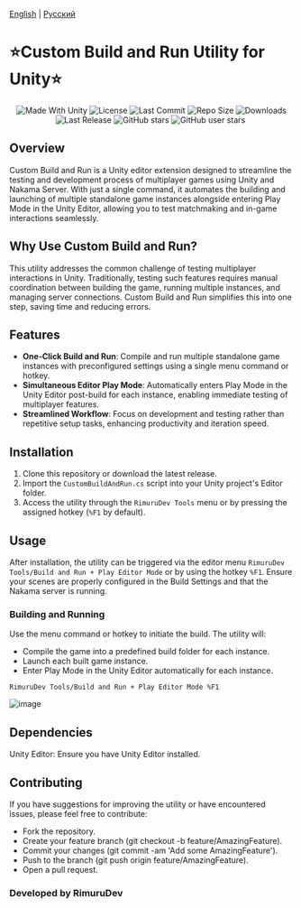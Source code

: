 [English](README.md) | [Русский](README_RU.md)

<p align="center"><h1>⭐Custom Build and Run Utility for Unity⭐</h1></p>
 <p align="center">
  <a>
    <img alt="Made With Unity" src="https://img.shields.io/badge/made%20with-Unity-57b9d3.svg?logo=Unity">
  </a>
  <a>
  <img alt="License" src="https://img.shields.io/github/license/RimuruDev/CustomProjectBuilder?logo=github">
  </a>
  <a>
    <img alt="Last Commit" src="https://img.shields.io/github/last-commit/RimuruDev/CustomProjectBuilder?logo=Mapbox&color=orange">
  </a>
  <a>
    <img alt="Repo Size" src="https://img.shields.io/github/repo-size/RimuruDev/CustomProjectBuilder?logo=VirtualBox">
  </a>
  <a>
    <img alt="Downloads" src="https://img.shields.io/github/downloads/RimuruDev/CustomProjectBuilder/total?color=brightgreen">
  </a>
  <a>
    <img alt="Last Release" src="https://img.shields.io/github/v/release/RimuruDev/CustomProjectBuilder?include_prereleases&logo=Dropbox&color=yellow">
  </a>
  <a>
    <img alt="GitHub stars" src="https://img.shields.io/github/stars/RimuruDev/CustomProjectBuilder?branch=main&label=Stars&logo=GitHub&logoColor=ffffff&labelColor=282828&color=informational&style=flat">
  </a>
  <a>
    <img alt="GitHub user stars" src="https://img.shields.io/github/stars/RimuruDev?affiliations=OWNER&branch=main&label=User%20Stars&logo=GitHub&logoColor=ffffff&labelColor=282828&color=informational&style=flat">
  </a>
  <a>
    <img alt="" src="https://img.shields.io/github/watchers/RimuruDev/CustomProjectBuilder?style=flat">
  </a>
</p>

## Overview

Custom Build and Run is a Unity editor extension designed to streamline the testing and development process of multiplayer games using Unity and Nakama Server. With just a single command, it automates the building and launching of multiple standalone game instances alongside entering Play Mode in the Unity Editor, allowing you to test matchmaking and in-game interactions seamlessly.

## Why Use Custom Build and Run?

This utility addresses the common challenge of testing multiplayer interactions in Unity. Traditionally, testing such features requires manual coordination between building the game, running multiple instances, and managing server connections. Custom Build and Run simplifies this into one step, saving time and reducing errors.

## Features

- **One-Click Build and Run**: Compile and run multiple standalone game instances with preconfigured settings using a single menu command or hotkey.
- **Simultaneous Editor Play Mode**: Automatically enters Play Mode in the Unity Editor post-build for each instance, enabling immediate testing of multiplayer features.
- **Streamlined Workflow**: Focus on development and testing rather than repetitive setup tasks, enhancing productivity and iteration speed.

## Installation

1. Clone this repository or download the latest release.
2. Import the `CustomBuildAndRun.cs` script into your Unity project's Editor folder.
3. Access the utility through the `RimuruDev Tools` menu or by pressing the assigned hotkey (`%F1` by default).

## Usage

After installation, the utility can be triggered via the editor menu `RimuruDev Tools/Build and Run + Play Editor Mode` or by using the hotkey `%F1`. Ensure your scenes are properly configured in the Build Settings and that the Nakama server is running.

### Building and Running

Use the menu command or hotkey to initiate the build. The utility will:

- Compile the game into a predefined build folder for each instance.
- Launch each built game instance.
- Enter Play Mode in the Unity Editor automatically for each instance.

```plaintext
RimuruDev Tools/Build and Run + Play Editor Mode %F1
```

![image](https://github.com/RimuruDev/CustomProjectBuilder/assets/85500556/82c0e829-66e8-482b-8bb6-6d4e56363c72)


## Dependencies
Unity Editor: Ensure you have Unity Editor installed.

[//]: # (Nakama Server: A running instance of Nakama Server is required for multiplayer testing.)

## Contributing
If you have suggestions for improving the utility or have encountered issues, please feel free to contribute:

- Fork the repository.
- Create your feature branch (git checkout -b feature/AmazingFeature).
- Commit your changes (git commit -am 'Add some AmazingFeature').
- Push to the branch (git push origin feature/AmazingFeature).
- Open a pull request.

[//]: # (## License)
[//]: # (This project is licensed under the MIT License - see the LICENSE.md file for details.)

### Developed by RimuruDev
